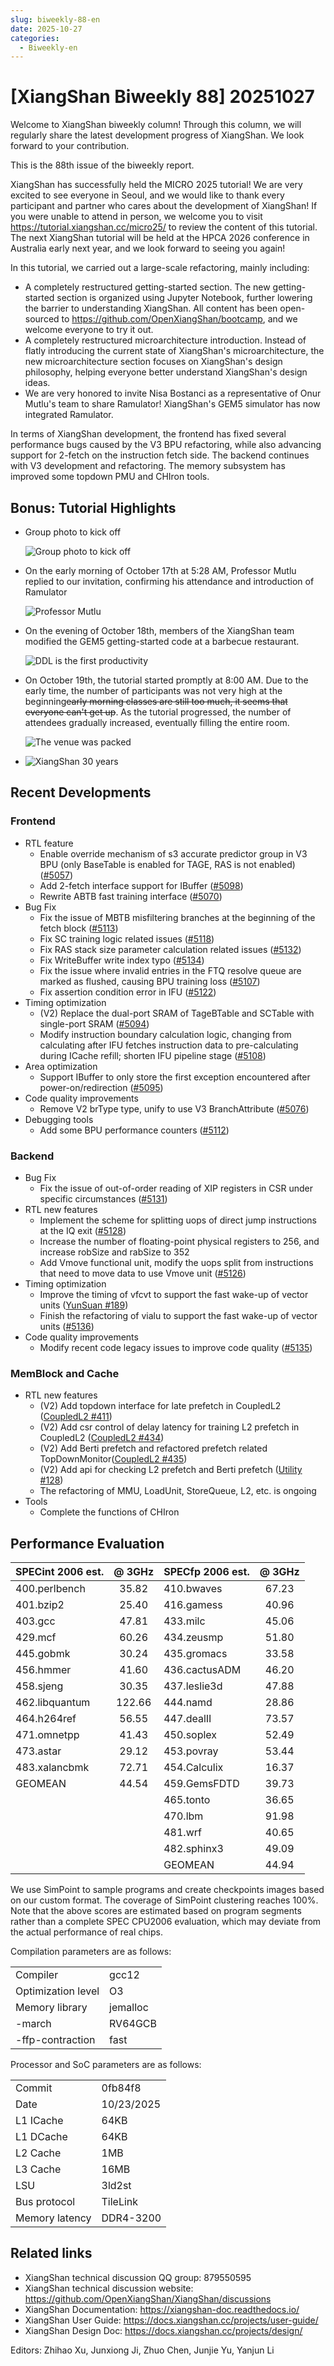 ```yaml
---
slug: biweekly-88-en
date: 2025-10-27
categories:
  - Biweekly-en
---
```


# [XiangShan Biweekly 88] 20251027

Welcome to XiangShan biweekly column! Through this column, we will regularly share the latest development progress of XiangShan. We look forward to your contribution.

This is the 88th issue of the biweekly report.

XiangShan has successfully held the MICRO 2025 tutorial! We are very excited to see everyone in Seoul, and we would like to thank every participant and partner who cares about the development of XiangShan! If you were unable to attend in person, we welcome you to visit <https://tutorial.xiangshan.cc/micro25/> to review the content of this tutorial. The next XiangShan tutorial will be held at the HPCA 2026 conference in Australia early next year, and we look forward to seeing you again!

In this tutorial, we carried out a large-scale refactoring, mainly including:

- A completely restructured getting-started section. The new getting-started section is organized using Jupyter Notebook, further lowering the barrier to understanding XiangShan. All content has been open-sourced to <https://github.com/OpenXiangShan/bootcamp>, and we welcome everyone to try it out.
- A completely restructured microarchitecture introduction. Instead of flatly introducing the current state of XiangShan's microarchitecture, the new microarchitecture section focuses on XiangShan's design philosophy, helping everyone better understand XiangShan's design ideas.
- We are very honored to invite Nisa Bostanci as a representative of Onur Mutlu's team to share Ramulator! XiangShan's GEM5 simulator has now integrated Ramulator.

In terms of XiangShan development, the frontend has fixed several performance bugs caused by the V3 BPU refactoring, while also advancing support for 2-fetch on the instruction fetch side. The backend continues with V3 development and refactoring. The memory subsystem has improved some topdown PMU and CHIron tools.

<!-- more -->

## Bonus: Tutorial Highlights
- Group photo to kick off
  
  ![Group photo to kick off](./figs/micro2025-tutorial/group-photo.png)
- On the early morning of October 17th at 5:28 AM, Professor Mutlu replied to our invitation, confirming his attendance and introduction of Ramulator

  ![Professor Mutlu](./figs/micro2025-tutorial/professor-mutlu.png)
- On the evening of October 18th, members of the XiangShan team modified the GEM5 getting-started code at a barbecue restaurant.
  
  ![DDL is the first productivity](./figs/micro2025-tutorial/ddl.png)
- On October 19th, the tutorial started promptly at 8:00 AM. Due to the early time, the number of participants was not very high at the beginning~~early morning classes are still too much, it seems that everyone can't get up~~. As the tutorial progressed, the number of attendees gradually increased, eventually filling the entire room.

  ![The venue was packed](./figs/micro2025-tutorial/full-house.jpg)
- ![XiangShan 30 years](./figs/micro2025-tutorial/xiangshan-30years.png)

## Recent Developments

### Frontend

- RTL feature
  - Enable override mechanism of s3 accurate predictor group in V3 BPU (only BaseTable is enabled for TAGE, RAS is not enabled) ([#5057](https://github.com/OpenXiangShan/XiangShan/pull/5057))
  - Add 2-fetch interface support for IBuffer ([#5098](https://github.com/OpenXiangShan/XiangShan/pull/5098))
  - Rewrite ABTB fast training interface ([#5070](https://github.com/OpenXiangShan/XiangShan/pull/5070))
- Bug Fix
  - Fix the issue of MBTB misfiltering branches at the beginning of the fetch block ([#5113](https://github.com/OpenXiangShan/XiangShan/pull/5113))
  - Fix SC training logic related issues ([#5118](https://github.com/OpenXiangShan/XiangShan/pull/5118))
  - Fix RAS stack size parameter calculation related issues ([#5132](https://github.com/OpenXiangShan/XiangShan/pull/5132))
  - Fix WriteBuffer write index typo ([#5134](https://github.com/OpenXiangShan/XiangShan/pull/5134))
  - Fix the issue where invalid entries in the FTQ resolve queue are marked as flushed, causing BPU training loss ([#5107](https://github.com/OpenXiangShan/XiangShan/pull/5107))
  - Fix assertion condition error in IFU ([#5122](https://github.com/OpenXiangShan/XiangShan/pull/5122))
- Timing optimization
  - (V2) Replace the dual-port SRAM of TageBTable and SCTable with single-port SRAM ([#5094](https://github.com/OpenXiangShan/XiangShan/pull/5094))
  - Modify instruction boundary calculation logic, changing from calculating after IFU fetches instruction data to pre-calculating during ICache refill; shorten IFU pipeline stage ([#5108](https://github.com/OpenXiangShan/XiangShan/pull/5108))
- Area optimization
  - Support IBuffer to only store the first exception encountered after power-on/redirection ([#5095](https://github.com/OpenXiangShan/XiangShan/pull/5095))
- Code quality improvements
  - Remove V2 brType type, unify to use V3 BranchAttribute ([#5076](https://github.com/OpenXiangShan/XiangShan/pull/5076))
- Debugging tools
  - Add some BPU performance counters ([#5112](https://github.com/OpenXiangShan/XiangShan/pull/5112))

### Backend

- Bug Fix
  - Fix the issue of out-of-order reading of XIP registers in CSR under specific circumstances ([#5131](https://github.com/OpenXiangShan/XiangShan/pull/5131))
- RTL new features
  - Implement the scheme for splitting uops of direct jump instructions at the IQ exit ([#5128](https://github.com/OpenXiangShan/XiangShan/pull/5128))
  - Increase the number of floating-point physical registers to 256, and increase robSize and rabSize to 352
  - Add Vmove functional unit, modify the uops split from instructions that need to move data to use Vmove unit ([#5126](https://github.com/OpenXiangShan/XiangShan/pull/5126))
- Timing optimization
  - Improve the timing of vfcvt to support the fast wake-up of vector units ([YunSuan #189](https://github.com/OpenXiangShan/YunSuan/pull/189))
  - Finish the refactoring of vialu to support the fast wake-up of vector units ([#5136](https://github.com/OpenXiangShan/XiangShan/pull/5136))
- Code quality improvements
  - Modify recent code legacy issues to improve code quality ([#5135](https://github.com/OpenXiangShan/XiangShan/pull/5135))

### MemBlock and Cache

- RTL new features
  - (V2) Add topdown interface for late prefetch in CoupledL2 ([CoupledL2 #411](https://github.com/OpenXiangShan/CoupledL2/pull/411))
  - (V2) Add csr control of delay latency for training L2 prefetch in CoupledL2 ([CoupledL2 #434](https://github.com/OpenXiangShan/CoupledL2/pull/434))
  - (V2) Add Berti prefetch and refactored prefetch related TopDownMonitor([CoupledL2 #435](https://github.com/OpenXiangShan/CoupledL2/pull/435))
  - (V2) Add api for checking L2 prefetch and Berti prefetch ([Utility #128](https://github.com/OpenXiangShan/Utility/pull/128))
  - The refactoring of MMU, LoadUnit, StoreQueue, L2, etc. is ongoing
- Tools
  - Complete the functions of CHIron

## Performance Evaluation

| SPECint 2006 est. | @ 3GHz | SPECfp 2006 est. | @ 3GHz |
| :---------------- | :----: | :--------------- | :----: |
| 400.perlbench     | 35.82  | 410.bwaves       | 67.23  |
| 401.bzip2         | 25.40  | 416.gamess       | 40.96  |
| 403.gcc           | 47.81  | 433.milc         | 45.06  |
| 429.mcf           | 60.26  | 434.zeusmp       | 51.80  |
| 445.gobmk         | 30.24  | 435.gromacs      | 33.58  |
| 456.hmmer         | 41.60  | 436.cactusADM    | 46.20  |
| 458.sjeng         | 30.35  | 437.leslie3d     | 47.88  |
| 462.libquantum    | 122.66 | 444.namd         | 28.86  |
| 464.h264ref       | 56.55  | 447.dealII       | 73.57  |
| 471.omnetpp       | 41.43  | 450.soplex       | 52.49  |
| 473.astar         | 29.12  | 453.povray       | 53.44  |
| 483.xalancbmk     | 72.71  | 454.Calculix     | 16.37  |
| GEOMEAN           | 44.54  | 459.GemsFDTD     | 39.73  |
|                   |        | 465.tonto        | 36.65  |
|                   |        | 470.lbm          | 91.98  |
|                   |        | 481.wrf          | 40.65  |
|                   |        | 482.sphinx3      | 49.09  |
|                   |        | GEOMEAN          | 44.94  |

We use SimPoint to sample programs and create checkpoints images based on our custom format. The coverage of SimPoint clustering reaches 100%. Note that the above scores are estimated based on program segments rather than a complete SPEC CPU2006 evaluation, which may deviate from the actual performance of real chips.

Compilation parameters are as follows:

|                    |          |
| ------------------ | -------- |
| Compiler           | gcc12    |
| Optimization level | O3       |
| Memory library     | jemalloc |
| -march             | RV64GCB  |
| -ffp-contraction   | fast     |

Processor and SoC parameters are as follows:

|                |            |
| -------------- | ---------- |
| Commit         | 0fb84f8    |
| Date           | 10/23/2025 |
| L1 ICache      | 64KB       |
| L1 DCache      | 64KB       |
| L2 Cache       | 1MB        |
| L3 Cache       | 16MB       |
| LSU            | 3ld2st     |
| Bus protocol   | TileLink   |
| Memory latency | DDR4-3200  |

## Related links

- XiangShan technical discussion QQ group: 879550595
- XiangShan technical discussion website: <https://github.com/OpenXiangShan/XiangShan/discussions>
- XiangShan Documentation: <https://xiangshan-doc.readthedocs.io/>
- XiangShan User Guide: <https://docs.xiangshan.cc/projects/user-guide/>
- XiangShan Design Doc: <https://docs.xiangshan.cc/projects/design/>

Editors: Zhihao Xu, Junxiong Ji, Zhuo Chen, Junjie Yu, Yanjun Li
